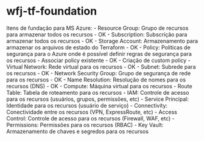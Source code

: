 # wfj-tf-foundation

Itens de fundação para MS Azure:
    - Resource Group:  Grupo de recursos para armazenar todos os recursos - OK
    - Subscription: Subscrição para armazenar todos os recursos - OK
    - Storage Account: Armazenamento para armazenar os arquivos de estado do Terraform - OK
    - Policy: Políticas de segurança para o Azure onde é possível definir regras de segurança para os recursos
        - Associar policy existente - OK
        - Criação de custom policy
    - Virtual Network: Rede virtual para os recursos - OK
    - Subnet: Subrede para os recursos - OK
    - Network Security Group: Grupo de segurança de rede para os recursos - OK
    - Name Resolution: Resolução de nomes para os recursos (DNS) - OK
    - Compute: Máquina virtual para os recursos
    - Route Table: Tabela de roteamento para os recursos
    - IAM: Controle de acesso para os recursos (usuários, grupos, permissões, etc)
    - Service Principal: Identidade para os recursos (usuário de serviço)
    - Connectivity: Conectividade entre os recursos (VPN, ExpressRoute, etc)
    - Access Control: Controle de acesso para os recursos (Firewall, WAF, etc)
    - Permissions: Permissões para os recursos (RBAC)
    - Key Vault: Armazenamento de chaves e segredos para os recursos

